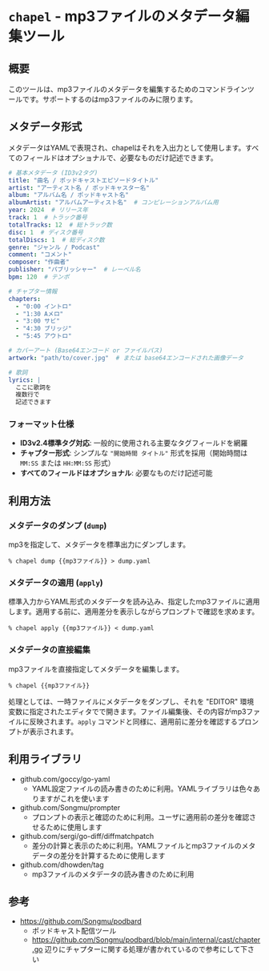 # `chapel` - mp3ファイルのメタデータ編集ツール

## 概要

このツールは、mp3ファイルのメタデータを編集するためのコマンドラインツールです。サポートするのはmp3ファイルのみに限ります。

## メタデータ形式

メタデータはYAMLで表現され、chapelはそれを入出力として使用します。すべてのフィールドはオプショナルで、必要なものだけ記述できます。

```yaml
# 基本メタデータ (ID3v2タグ)
title: "曲名 / ポッドキャストエピソードタイトル"
artist: "アーティスト名 / ポッドキャスター名"
album: "アルバム名 / ポッドキャスト名"
albumArtist: "アルバムアーティスト名"  # コンピレーションアルバム用
year: 2024  # リリース年
track: 1  # トラック番号
totalTracks: 12  # 総トラック数
disc: 1  # ディスク番号
totalDiscs: 1  # 総ディスク数
genre: "ジャンル / Podcast"
comment: "コメント"
composer: "作曲者"
publisher: "パブリッシャー"  # レーベル名
bpm: 120  # テンポ

# チャプター情報
chapters:
  - "0:00 イントロ"
  - "1:30 Aメロ"
  - "3:00 サビ"
  - "4:30 ブリッジ"
  - "5:45 アウトロ"

# カバーアート (Base64エンコード or ファイルパス)
artwork: "path/to/cover.jpg"  # または base64エンコードされた画像データ

# 歌詞
lyrics: |
  ここに歌詞を
  複数行で
  記述できます
```

### フォーマット仕様

- **ID3v2.4標準タグ対応**: 一般的に使用される主要なタグフィールドを網羅
- **チャプター形式**: シンプルな `"開始時間 タイトル"` 形式を採用（開始時間は `MM:SS` または `HH:MM:SS` 形式）
- **すべてのフィールドはオプショナル**: 必要なものだけ記述可能

## 利用方法

### メタデータのダンプ (`dump`)

mp3を指定して、メタデータを標準出力にダンプします。

```console
% chapel dump {{mp3ファイル}} > dump.yaml
```

### メタデータの適用 (`apply`)

標準入力からYAML形式のメタデータを読み込み、指定したmp3ファイルに適用します。適用する前に、適用差分を表示しながらプロンプトで確認を求めます。

```console
% chapel apply {{mp3ファイル}} < dump.yaml
```

### メタデータの直接編集

mp3ファイルを直接指定してメタデータを編集します。

```console
% chapel {{mp3ファイル}}
```

処理としては、一時ファイルにメタデータをダンプし、それを "EDITOR" 環境変数に指定されたエディタでで開きます。ファイル編集後、その内容がmp3ファイルに反映されます。`apply` コマンドと同様に、適用前に差分を確認するプロンプトが表示されます。

## 利用ライブラリ
- github.com/goccy/go-yaml
    - YAML設定ファイルの読み書きのために利用。YAMLライブラリは色々ありますがこれを使います
- github.com/Songmu/prompter
    - プロンプトの表示と確認のために利用。ユーザに適用前の差分を確認させるために使用します
- github.com/sergi/go-diff/diffmatchpatch
    - 差分の計算と表示のために利用。YAMLファイルとmp3ファイルのメタデータの差分を計算するために使用します
- github.com/dhowden/tag
    - mp3ファイルのメタデータの読み書きのために利用

## 参考
- <https://github.com/Songmu/podbard>
    - ポッドキャスト配信ツール
    - <https://github.com/Songmu/podbard/blob/main/internal/cast/chapter.go> 辺りにチャプターに関する処理が書かれているので参考にして下さい
